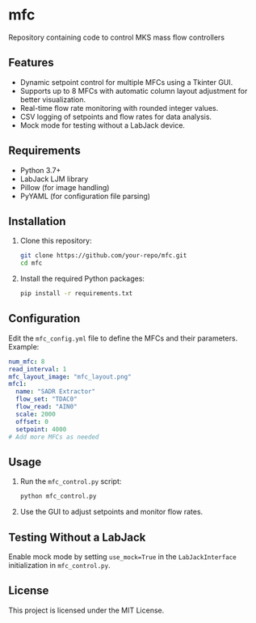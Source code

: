 # mfc
Repository containing code to control MKS mass flow controllers

## Features
- Dynamic setpoint control for multiple MFCs using a Tkinter GUI.
- Supports up to 8 MFCs with automatic column layout adjustment for better visualization.
- Real-time flow rate monitoring with rounded integer values.
- CSV logging of setpoints and flow rates for data analysis.
- Mock mode for testing without a LabJack device.

## Requirements
- Python 3.7+
- LabJack LJM library
- Pillow (for image handling)
- PyYAML (for configuration file parsing)

## Installation
1. Clone this repository:
   ```bash
   git clone https://github.com/your-repo/mfc.git
   cd mfc
   ```
2. Install the required Python packages:
   ```bash
   pip install -r requirements.txt
   ```

## Configuration
Edit the `mfc_config.yml` file to define the MFCs and their parameters. Example:
```yaml
num_mfc: 8
read_interval: 1
mfc_layout_image: "mfc_layout.png"
mfc1:
  name: "SADR Extractor"
  flow_set: "TDAC0"
  flow_read: "AIN0"
  scale: 2000
  offset: 0
  setpoint: 4000
# Add more MFCs as needed
```

## Usage
1. Run the `mfc_control.py` script:
   ```bash
   python mfc_control.py
   ```
2. Use the GUI to adjust setpoints and monitor flow rates.

## Testing Without a LabJack
Enable mock mode by setting `use_mock=True` in the `LabJackInterface` initialization in `mfc_control.py`.

## License
This project is licensed under the MIT License.
